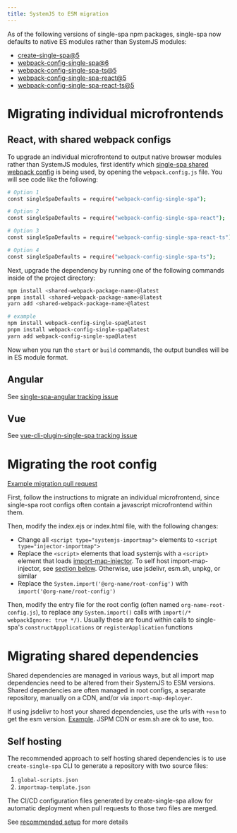 ```yaml
---
title: SystemJS to ESM migration
---
```


As of the following versions of single-spa npm packages, single-spa now defaults to native ES modules rather than SystemJS modules:

- [create-single-spa@5](https://github.com/single-spa/create-single-spa/blob/main/packages/create-single-spa/CHANGELOG.md)
- [webpack-config-single-spa@6](https://github.com/single-spa/create-single-spa/blob/main/packages/webpack-config-single-spa/CHANGELOG.md)
- [webpack-config-single-spa-ts@5](https://github.com/single-spa/create-single-spa/blob/main/packages/webpack-config-single-spa-ts/CHANGELOG.md)
- [webpack-config-single-spa-react@5](https://github.com/single-spa/create-single-spa/blob/main/packages/webpack-config-single-spa-react/CHANGELOG.md)
- [webpack-config-single-spa-react-ts@5](https://github.com/single-spa/create-single-spa/blob/main/packages/webpack-config-single-spa-react-ts/CHANGELOG.md)

# Migrating individual microfrontends

## React, with shared webpack configs

To upgrade an individual microfrontend to output native browser modules rather than SystemJS modules, first identify which [single-spa shared webpack config](https://single-spa.js.org/docs/shared-webpack-configs) is being used, by opening the `webpack.config.js` file. You will see code like the following:

```sh
# Option 1
const singleSpaDefaults = require("webpack-config-single-spa");

# Option 2
const singleSpaDefaults = require("webpack-config-single-spa-react");

# Option 3
const singleSpaDefaults = require("webpack-config-single-spa-react-ts");

# Option 4
const singleSpaDefaults = require("webpack-config-single-spa-ts");
```

Next, upgrade the dependency by running one of the following commands inside of the project directory:

```sh
npm install <shared-webpack-package-name>@latest
pnpm install <shared-webpack-package-name>@latest
yarn add <shared-webpack-package-name>@latest

# example
npm install webpack-config-single-spa@latest
pnpm install webpack-config-single-spa@latest
yarn add webpack-config-single-spa@latest
```

Now when you run the `start` or `build` commands, the output bundles will be in ES module format.

## Angular

See [single-spa-angular tracking issue](https://github.com/single-spa/single-spa-angular/issues/534)

## Vue

See [vue-cli-plugin-single-spa tracking issue](https://github.com/single-spa/vue-cli-plugin-single-spa/issues/52)

# Migrating the root config

[Example migration pull request](https://github.com/react-microfrontends/root-config/pull/46/files)

First, follow the instructions to migrate an individual microfrontend, since single-spa root configs often contain a javascript microfrontend within them.

Then, modify the index.ejs or index.html file, with the following changes:

- Change all `<script type="systemjs-importmap">` elements to `<script type="injector-importmap">`
- Replace the `<script>` elements that load systemjs with a `<script>` element that loads [import-map-injector](https://github.com/single-spa/import-map-injector). To self host import-map-injector, see [section below](#migrating-the-shared-dependencies). Otherwise, use jsdelivr, esm.sh, unpkg, or similar
- Replace the `System.import('@org-name/root-config')` with `import('@org-name/root-config')`

Then, modify the entry file for the root config (often named `org-name-root-config.js`), to replace any `System.import()` calls with `import(/* webpackIgnore: true */)`. Usually these are found within calls to single-spa's `constructAppplications` or `registerApplication` functions

# Migrating shared dependencies

Shared dependencies are managed in various ways, but all import map dependencies need to be altered from their SystemJS to ESM versions. Shared dependencies are often managed in root configs, a separate repository, manually on a CDN, and/or via `import-map-deployer`.

If using jsdelivr to host your shared dependencies, use the urls with `+esm` to get the esm version. [Example](https://www.jsdelivr.com/package/npm/@single-spa/import-map-injector?tab=files). JSPM CDN or esm.sh are ok to use, too.

## Self hosting

The recommended approach to self hosting shared dependencies is to use `create-single-spa` CLI to generate a repository with two source files:

1. `global-scripts.json`
1. `importmap-template.json`

The CI/CD configuration files generated by create-single-spa allow for automatic deployment when pull requests to those two files are merged.

See [recommended setup](https://single-spa.js.org/docs/recommended-setup) for more details